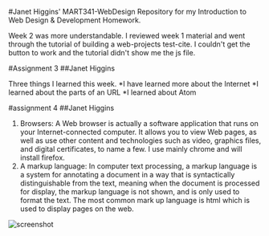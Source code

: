 #Janet Higgins' MART341-WebDesign
Repository for my Introduction to Web Design & Development Homework.

Week 2 was more understandable. I reviewed week 1 material and went through the tutorial of building a web-projects test-cite. I couldn't get the button to work and the tutorial didn't show me the js file.

#Assignment 3
##Janet Higgins

Three things I learned this week.
*I have learned more about the Internet
*I learned about the parts of an URL
*I learned about Atom

#assignment 4
##Janet Higgins
1. Browsers: A Web browser is actually a software application that runs on your Internet-connected computer. It allows you to view Web pages, as well as use other content and technologies such as video, graphics files, and digital certificates, to name a few. I use mainly chrome and will install firefox.
2. A markup language: In computer text processing, a markup language is a system for annotating a document in a way that is syntactically distinguishable from the text, meaning when the document is processed for display, the markup language is not shown, and is only used to format the text. The most common mark up language is html which is used to display pages on the web.




![screenshot](/images/screenshot.jpg)

